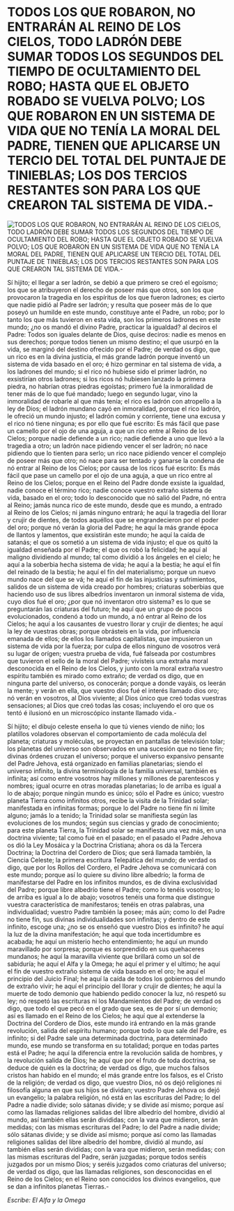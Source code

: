 # TODOS LOS QUE ROBARON, NO ENTRARÁN AL REINO DE LOS CIELOS, TODO LADRÓN DEBE SUMAR TODOS LOS SEGUNDOS DEL TIEMPO DE OCULTAMIENTO DEL ROBO; HASTA QUE EL OBJETO ROBADO SE VUELVA POLVO; LOS QUE ROBARON EN UN SISTEMA DE VIDA QUE NO TENÍA LA MORAL DEL PADRE, TIENEN QUE APLICARSE UN TERCIO DEL TOTAL DEL PUNTAJE DE TINIEBLAS; LOS DOS TERCIOS RESTANTES SON PARA LOS QUE CREARON TAL SISTEMA DE VIDA.-

![TODOS LOS QUE ROBARON, NO ENTRARÁN AL REINO DE LOS CIELOS, TODO LADRÓN DEBE SUMAR TODOS LOS SEGUNDOS DEL TIEMPO DE OCULTAMIENTO DEL ROBO; HASTA QUE EL OBJETO ROBADO SE VUELVA POLVO; LOS QUE ROBARON EN UN SISTEMA DE VIDA QUE NO TENÍA LA MORAL DEL PADRE, TIENEN QUE APLICARSE UN TERCIO DEL TOTAL DEL PUNTAJE DE TINIEBLAS; LOS DOS TERCIOS RESTANTES SON PARA LOS QUE CREARON TAL SISTEMA DE VIDA.-](http://www.alfayomega.pe/images/rollos/blanco.jpg)

Sí hijito; el llegar a ser ladrón, se debió a que primero se creó el egoísmo; los que se atribuyeron el derecho de poseer más que otros, son los que provocaron la tragedia en los espíritus de los que fueron ladrones; es cierto que nadie pidió al Padre ser ladrón; y resulta que poseer más de lo que poseyó un humilde en este mundo, constituye ante el Padre, un robo; por lo tanto los que más tuvieron en esta vida, son los primeros ladrones en este mundo; ¿no os mandó el divino Padre, practicar la igualdad? al deciros el Padre: Todos son iguales delante de Dios, quise deciros: nadie es menos en sus derechos; porque todos tienen un mismo destino; el que usurpó en la vida, se marginó del destino ofrecido por el Padre; de verdad os digo, que un rico es en la divina justicia, el más grande ladrón porque inventó un sistema de vida basado en el oro; é hizo germinar en tal sistema de vida, a los ladrones del mundo; si el rico nó hubiese sido el primer ladrón, no exsistirían otros ladrones; si los ricos nó hubiesen lanzado la primera piedra, no habrían otras piedras egoístas; primero fué la inmoralidad de tener más de lo que fué mandado; luego en segundo lugar, vino la inmoralidad de robarle al que más tenía; el rico es ladrón con atropello a la ley de Dios; el ladrón mundano cayó en inmoralidad, porque el rico ladrón, le ofreció un mundo injusto; el ladrón común y corriente, tiene una excusa y el rico nó tiene ninguna; es por ello que fué escrito: Es más fácil que pase un camello por el ojo de una aguja, a que un rico entre al Reino de los Cielos; porque nadie defiende a un rico; nadie defiende a uno que llevó a la tragedia a otro; un ladrón nace pidiendo vencer el ser ladrón; nó nace pidiendo que lo tienten para serlo; un rico nace pidiendo vencer el complejo de poseer más que otro; nó nace para ser tentado y ganarse la condena de nó entrar al Reino de los Cielos; por causa de los ricos fué escrito: Es más fácil que pase un camello por el ojo de una aguja, a que un rico entre al Reino de los Cielos; porque en el Reino del Padre donde exsiste la igualdad, nadie conoce el término rico; nadie conoce vuestro extraño sistema de vida, basado en el oro; todo lo desconocido que nó salió del Padre, nó entra al Reino; jamás nunca rico de este mundo, desde que es mundo, a entrado al Reino de los Cielos; ni jamás ninguno entrará; he aquí la tragedia del llorar y crujir de dientes, de todos aquéllos que se engrandecieron por el poder del oro; porque nó verán la gloria del Padre; he aquí la más grande época de llantos y lamentos, que exsistirán este mundo; he aquí la caída de satanás; el que os sometió a un sistema de vida injusto; el que os quitó la igualdad enseñada por el Padre; el que os robó la felicidad; he aquí al maligno dividiendo al mundo; tal como dividió a los ángeles en el cielo; he aquí a la soberbia hecha sistema de vida; he aquí a la bestia; he aquí el fín del reinado de la bestia; he aquí el fín del materialismo; porque un nuevo mundo nace del que se vá; he aquí el fín de las injusticias y sufrimientos, salidos de un sistema de vida creado por hombres; criaturas soberbias que haciendo uso de sus libres albedríos inventaron un inmoral sistema de vida, cuyo dios fué el oro; ¿por que nó inventaron otro sistema? es lo que se preguntarán las criaturas del futuro; he aquí que un grupo de pocos evolucionados, condenó a todo un mundo, a nó entrar al Reino de los Cielos; he aquí a los causantes de vuestro llorar y crujir de dientes; he aquí la ley de vuestras obras; porque obrásteis en la vida, por influencia emanada de ellos; de ellos los llamados capitalistas, que impusieron un sistema de vida por la fuerza; por culpa de ellos ninguno de vosotros verá su lugar de orígen; vuestra prueba de vida, fué falseada por costumbres que tuvieron el sello de la moral del Padre; vivísteis una extraña moral desconocida en el Reino de los Cielos, y junto con la moral extraña vuestro espíritu también es mirado como extraño; de verdad os digo, que en ninguna parte del universo, os conocerán; porque a donde vayáis, os leerán la mente; y verán en ella, que vuestro dios fué el interés llamado dios oro; nó verán en vosotros, al Dios viviente; al Dios único que creó todas vuestras sensaciones; al Dios que creó todas las cosas; incluyendo el oro que os tentó é ilusionó en un microscópico instante llamado vida.-

Sí hijito; el dibujo celeste enseña lo que tú vienes viendo de niño; los platillos voladores observan el comportamiento de cada molécula del planeta; criaturas y moléculas, se proyectan en pantallas de televisión tolar; los planetas del universo son observados en una sucesión que no tiene fín; divinas órdenes cruzan el universo; porque el universo expansivo pensante del Padre Jehova, está organizado en familias planetarias; siendo el universo infinito, la divina terminología de la familia universal, también es infinita; así como entre vosotros hay millones y millones de parentescos y nombres; igual ocurre en otras moradas planetarias; lo de arriba es igual a lo de abajo; porque ningún mundo es único; sólo el Padre es único; vuestro planeta Tierra como infinitos otros, recibe la visita de la Trinidad solar; manifestada en infinitas formas; porque lo del Padre no tiene fín ni límite alguno; jamás lo a tenido; la Trinidad solar se manifiesta según las evoluciones de los mundos; según sus ciencias y grado de conocimiento; para este planeta Tierra, la Trinidad solar se manifiesta una vez más, en una doctrina viviente; tal como fué en el pasado; en el pasado el Padre Jehova os dió la Ley Mosáica y la Doctrina Cristiana; ahora os dá la Tercera Doctrina; la Doctrina del Cordero de Dios; que será llamada también, la Ciencia Celeste; la primera escritura Telepática del mundo; de verdad os digo, que por los Rollos del Cordero, el Padre Jehova se comunicará con este mundo; porque así lo quiere su divino libre albedrío; la forma de manifestarse del Padre en los infinitos mundos, es de divina exclusividad del Padre; porque libre albedrío tiene el Padre; como lo tenéis vosotros; lo de arriba es igual a lo de abajo; vosotros tenéis una forma que distingue vuestra característica de manifestaros; tenéis en otras palabras, una individualidad; vuestro Padre también la posee; más aún; como lo del Padre no tiene fín, sus divinas individualidades son infinitas; y dentro de este infinito, escoge una; ¿no se os enseñó que vuestro Dios es infinito? he aquí la luz de la divina manifestación; he aquí que toda incertidumbre es acabada; he aquí un misterio hecho entendimiento; he aquí un mundo maravillado por sorpresa; porque es sorprendido en sus quehaceres mundanos; he aquí la maravilla viviente que brillará como un sol de sabiduría; he aquí el Alfa y la Omega; he aquí el primer y el ultimo; he aquí el fín de vuestro extraño sistema de vida basado en el oro; he aquí el principio del Juicio Final; he aquí la caída de todos los gobiernos del mundo de extraño vivir; he aquí el principio del llorar y crujir de dientes; he aquí la muerte de todo demonio que habiendo pedido conocer la luz, nó respetó su ley; nó respetó las escrituras ni los Mandamientos del Padre; de verdad os digo, que todo el que pecó en el grado que sea, es de por sí un demonio; así es llamado en el Reino de los Cielos; he aquí que al extenderse la Doctrina del Cordero de Dios, este mundo irá entrando en la más grande revolución, salida del espíritu humano; porque todo lo que sale del Padre, es infinito; si del Padre sale una determinada doctrina, para determinado mundo, ese mundo se transforma en su totalidad; porque en todas partes está el Padre; he aquí la diferencia entre la revolución salida de hombres, y la revolución salida de Dios; he aquí que por el fruto de toda doctrina, se deduce de quién es la doctrina; de verdad os digo, que muchos falsos cristos han habido en el mundo; el más grande entre los falsos, es el Cristo de la religión; de verdad os digo, que vuestro Dios, nó os dejó religiones ni filosofía alguna en que sus hijos se dividan; vuestro Padre Jehova os dejó un evangelio; la palabra religión, nó está en las escrituras del Padre; lo del Padre a nadie divide; solo sátanas divide; y se divide así mismo; porque así como las llamadas religiones salidas del libre albedrío del hombre, dividió al mundo, así también ellas serán divididas; con la vara que midieron, serán medidas; con las mismas escrituras del Padre; lo del Padre a nadie divide; sólo sátanas divide; y se divide así mismo; porque así como las llamadas religiones salidas del libre albedrío del hombre, dividió al mundo, así también ellas serán divididas; con la vara que midieron, serán medidas; con las mismas escrituras del Padre, serán juzgadas; porque todos seréis juzgados por un mismo Dios; y seréis juzgados como criaturas del universo; de verdad os digo, que las llamadas religiones, son desconocidas en el Reino de los Cielos; en el Reino son conocidos los divinos evangelios, que se dan a infinitos planetas Tierras.-

*Escribe: El Alfa y la Omega*
